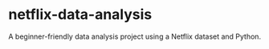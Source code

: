 # netflix-data-analysis
A beginner-friendly data analysis project using a Netflix dataset and Python.
